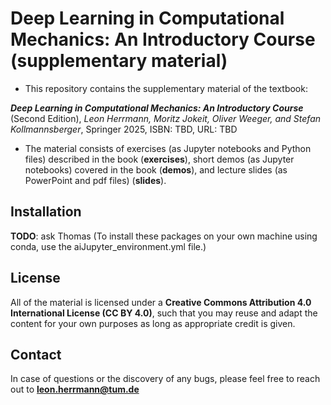 # Deep Learning in Computational Mechanics: An Introductory Course (supplementary material)
- This repository contains the supplementary material of the textbook:

***Deep Learning in Computational Mechanics: An Introductory Course*** (Second Edition), *Leon Herrmann, Moritz Jokeit, Oliver Weeger, and Stefan Kollmannsberger*, Springer 2025, ISBN: TBD, URL: TBD

- The material consists of exercises (as Jupyter notebooks and Python files) described in the book (**exercises**), short demos (as Jupyter notebooks) covered in the book (**demos**), and lecture slides (as PowerPoint and pdf files) (**slides**). 

## Installation
**TODO**: ask Thomas (To install these packages on your own machine using conda, use the aiJupyter\_environment.yml file.)

## License
All of the material is licensed under a **Creative Commons Attribution 4.0 International License (CC BY 4.0)**, such that you may reuse and adapt the content for your own purposes as long as appropriate credit is given.

## Contact
In case of questions or the discovery of any bugs, please feel free to reach out to **leon.herrmann@tum.de**